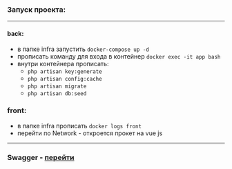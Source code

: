 ### Запуск проекта:

___

#### back:

* в папке infra запустить ``docker-compose up -d``
* прописать команду для входа в контейнер ``docker exec -it app bash``
* внутри контейнера прописать:
    * ``php artisan key:generate``
    * ``php artisan config:cache``
    * ``php artisan migrate``
    * ``php artisan db:seed``

### front:

* в папке infra прописать ``docker logs front``
* перейти по Network - откроется прокет на vue js

___

### Swagger - [перейти](http://localhost:8876/api/doc)
